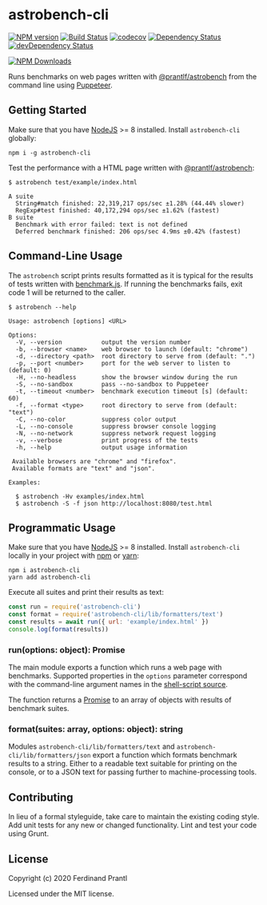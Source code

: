 # astrobench-cli
[![NPM version](https://badge.fury.io/js/astrobench-cli.png)](http://badge.fury.io/js/astrobench-cli)
[![Build Status](https://travis-ci.org/prantlf/astrobench-cli.png)](https://travis-ci.org/prantlf/astrobench-cli)
[![codecov](https://codecov.io/gh/prantlf/astrobench-cli/branch/master/graph/badge.svg)](https://codecov.io/gh/prantlf/astrobench-cli)
[![Dependency Status](https://david-dm.org/prantlf/astrobench-cli.svg)](https://david-dm.org/prantlf/astrobench-cli)
[![devDependency Status](https://david-dm.org/prantlf/astrobench-cli/dev-status.svg)](https://david-dm.org/prantlf/astrobench-cli#info=devDependencies)

[![NPM Downloads](https://nodei.co/npm/astrobench-cli.png?downloads=true&stars=true)](https://www.npmjs.com/package/astrobench-cli)

Runs benchmarks on web pages written with [@prantlf/astrobench] from the command line using [Puppeteer].

## Getting Started

Make sure that you have [NodeJS] >= 8 installed. Install `astrobench-cli` globally:

```
npm i -g astrobench-cli
```

Test the performance with a HTML page written with [@prantlf/astrobench]:

```
$ astrobench test/example/index.html

A suite
  String#match finished: 22,319,217 ops/sec ±1.28% (44.44% slower)
  RegExp#test finished: 40,172,294 ops/sec ±1.62% (fastest)
B suite
  Benchmark with error failed: text is not defined
  Deferred benchmark finished: 206 ops/sec 4.9ms ±0.42% (fastest)
```

## Command-Line Usage

The `astrobench` script prints results formatted as it is typical for the results of tests written with [benchmark.js]. If running the benchmarks fails, exit code 1 will be returned to the caller.

```
$ astrobench --help

Usage: astrobench [options] <URL>

Options:
  -V, --version           output the version number
  -b, --browser <name>    web browser to launch (default: "chrome")
  -d, --directory <path>  root directory to serve from (default: ".")
  -p, --port <number>     port for the web server to listen to (default: 0)
  -H, --no-headless       show the browser window during the run
  -S, --no-sandbox        pass --no-sandbox to Puppeteer
  -t, --timeout <number>  benchmark execution timeout [s] (default: 60)
  -f, --format <type>     root directory to serve from (default: "text")
  -C, --no-color          suppress color output
  -L, --no-console        suppress browser console logging
  -N, --no-network        suppress network request logging
  -v, --verbose           print progress of the tests
  -h, --help              output usage information

 Available browsers are "chrome" and "firefox".
 Available formats are "text" and "json".

Examples:

  $ astrobench -Hv examples/index.html
  $ astrobench -S -f json http://localhost:8080/test.html
```

## Programmatic Usage

Make sure that you have [NodeJS] >= 8 installed. Install `astrobench-cli` locally in your project  with [npm] or [yarn]:

```
npm i astrobench-cli
yarn add astrobench-cli
```

Execute all suites and print their results as text:

```js
const run = require('astrobench-cli')
const format = require('astrobench-cli/lib/formatters/text')
const results = await run({ url: 'example/index.html' })
console.log(format(results))
```

### run(options: object): Promise

The main module exports a function which runs a web page with benchmarks. Supported properties in the `options` parameter correspond with the command-line argument names in the [shell-script source].

The function returns a [Promise] to an array of objects with results of benchmark suites.

### format(suites: array, options: object): string

Modules `astrobench-cli/lib/formatters/text` and `astrobench-cli/lib/formatters/json` export a function which formats benchmark results to a string. Either to a readable text suitable for printing on the console, or to a JSON text for passing further to machine-processing tools.

## Contributing

In lieu of a formal styleguide, take care to maintain the existing coding
style.  Add unit tests for any new or changed functionality. Lint and test
your code using Grunt.

## License

Copyright (c) 2020 Ferdinand Prantl

Licensed under the MIT license.

[@prantlf/astrobench]: http://prantlf.github.com/astrobench/
[benchmark.js]: https://benchmarkjs.com/
[Puppeteer]: https://pptr.dev/
[NodeJS]: http://nodejs.org/
[npm]: https://www.npmjs.org/
[yarn]: https://yarnpkg.com/
[shell-script source]: bin/astrobench
[Promise]: https://developer.mozilla.org/en-US/docs/Web/JavaScript/Reference/Global_Objects/Promise
